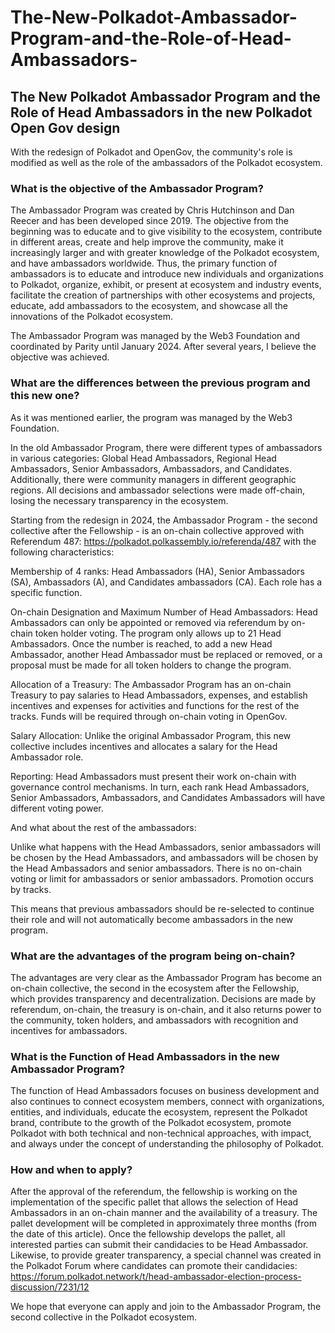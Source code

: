 # The-New-Polkadot-Ambassador-Program-and-the-Role-of-Head-Ambassadors-

## The New Polkadot Ambassador Program and the Role of Head Ambassadors in the new Polkadot Open Gov design

With the redesign of Polkadot and OpenGov, the community's role is modified as well as the role of the ambassadors of the Polkadot ecosystem.

### What is the objective of the Ambassador Program?

The Ambassador Program was created by Chris Hutchinson and Dan Reecer and has been developed since 2019.
The objective from the beginning was to educate and to give visibility to the ecosystem, contribute in different areas, create and help improve the community, make it increasingly larger and with greater knowledge of the Polkadot ecosystem, and have ambassadors worldwide. Thus, the primary function of ambassadors is to educate and introduce new individuals and organizations to Polkadot, organize, exhibit, or present at ecosystem and industry events, facilitate the creation of partnerships with other ecosystems and projects, educate, add ambassadors to the ecosystem, and showcase all the innovations of the Polkadot ecosystem.

The Ambassador Program was managed by the Web3 Foundation and coordinated by Parity until January 2024. After several years, I believe the objective was achieved.

### What are the differences between the previous program and this new one?

As it was mentioned earlier, the program was managed by the Web3 Foundation.

In the old Ambassador Program, there were different types of ambassadors in various categories: Global Head Ambassadors, Regional Head Ambassadors, Senior Ambassadors, Ambassadors, and Candidates. Additionally, there were community managers in different geographic regions. All decisions and ambassador selections were made off-chain, losing the necessary transparency in the ecosystem.

Starting from the redesign in 2024, the Ambassador Program - the second collective after the Fellowship - is an on-chain collective approved with Referendum 487: https://polkadot.polkassembly.io/referenda/487 with the following characteristics:

Membership of 4 ranks: 
Head Ambassadors (HA), Senior Ambassadors (SA), Ambassadors (A), and Candidates ambassadors (CA). Each role has a specific function.

On-chain Designation and Maximum Number of Head Ambassadors:
Head Ambassadors can only be appointed or removed via referendum by on-chain token holder voting. The program only allows up to 21 Head Ambassadors. Once the number is reached, to add a new Head Ambassador, another Head Ambassador must be replaced or removed, or a proposal must be made for all token holders to change the program.

Allocation of a Treasury:
The Ambassador Program has an on-chain Treasury to pay salaries to Head Ambassadors, expenses, and establish incentives and expenses for activities and functions for the rest of the tracks. Funds will be required through on-chain voting in OpenGov.

Salary Allocation:
Unlike the original Ambassador Program, this new collective includes incentives and allocates a salary for the Head Ambassador role.

Reporting: 
Head Ambassadors must present their work on-chain with governance control mechanisms. In turn, each rank Head Ambassadors, Senior Ambassadors, Ambassadors, and Candidates Ambassadors will have different voting power.

And what about the rest of the ambassadors:

Unlike what happens with the Head Ambassadors, senior ambassadors will be chosen by the Head Ambassadors, and ambassadors will be chosen by the Head Ambassadors and senior ambassadors. There is no on-chain voting or limit for ambassadors or senior ambassadors. Promotion occurs by tracks.

This means that previous ambassadors should be re-selected to continue their role and will not automatically become ambassadors in the new program.

### What are the advantages of the program being on-chain?

The advantages are very clear as the Ambassador Program has become an on-chain collective, the second in the ecosystem after the Fellowship, which provides transparency and decentralization. Decisions are made by referendum, on-chain, the treasury is on-chain, and it also returns power to the community, token holders, and ambassadors with recognition and incentives for ambassadors.

### What is the Function of Head Ambassadors in the new Ambassador Program?

The function of Head Ambassadors focuses on business development and also continues to connect ecosystem members, connect with organizations, entities, and individuals, educate the ecosystem, represent the Polkadot brand, contribute to the growth of the Polkadot ecosystem, promote Polkadot with both technical and non-technical approaches, with impact, and always under the concept of understanding the philosophy of Polkadot.

### How and when to apply?

After the approval of the referendum, the fellowship is working on the implementation of the specific pallet that allows the selection of Head Ambassadors in an on-chain manner and the availability of a treasury. 
The pallet development will be completed in approximately three months (from the date of this article).
Once the fellowship develops the pallet, all interested parties can submit their candidacies to be Head Ambassador.
Likewise, to provide greater transparency, a special channel was created in the Polkadot Forum where candidates can promote their candidacies:
 https://forum.polkadot.network/t/head-ambassador-election-process-discussion/7231/12


We hope that everyone can apply and join to the Ambassador Program, the second collective in the Polkadot ecosystem.
